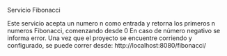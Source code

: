 Servicio Fibonacci

Este servicio acepta un numero n como entrada y retorna los primeros n numeros Fibonacci, comenzando desde 0
En caso de número negativo se informa error.
Una vez que el proyecto se encuentre corriendo y configurado, se puede correr desde:
http://localhost:8080/fibonacci/
